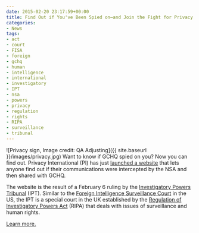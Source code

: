 ```yaml
---
date: 2015-02-20 23:17:59+00:00
title: Find Out if You've Been Spied on—and Join the Fight for Privacy
categories:
- News
tags:
- act
- court
- FISA
- foreign
- gchq
- human
- intelligence
- international
- investigatory
- IPT
- nsa
- powers
- privacy
- regulation
- rights
- RIPA
- surveillance
- tribunal
---
```


![Privacy sign, Image credit: QA Adjusting]({{ site.baseurl }}/images/privacy.jpg) 
Want to know if GCHQ spied on you? Now you can find out. Privacy International (PI) has just [launched a website](https://www.privacyinternational.org/?q=illegalspying) that lets anyone find out if their communications were intercepted by the NSA and then shared with GCHQ.

The website is the result of a February 6 ruling by the [Investigatory Powers Tribunal](http://www.ipt-uk.com/section.aspx?pageid=1) (IPT). Similar to the [Foreign Intelligence Surveillance Court](https://www.eff.org/deeplinks/2014/08/what-you-need-know-about-fisa-court-and-how-it-needs-change) in the US, the IPT is a special court in the UK established by the [Regulation of Investigatory Powers Act](http://en.wikipedia.org/wiki/Regulation_of_Investigatory_Powers_Act_2000) (RIPA) that deals with issues of surveillance and human rights.

[Learn more.](https://www.eff.org/deeplinks/2015/02/find-out-if-youve-been-spied-and-join-fight-privacy)